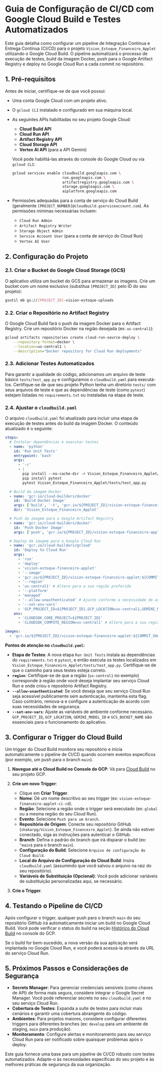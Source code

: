 # Guia de Configuração de CI/CD com Google Cloud Build e Testes Automatizados

Este guia detalha como configurar um pipeline de Integração Contínua e Entrega Contínua (CI/CD) para o projeto `Vision_Estoque_Financeiro_Applet` utilizando o Google Cloud Build. O pipeline automatizará o processo de execução de testes, build da imagem Docker, push para o Google Artifact Registry e deploy no Google Cloud Run a cada commit no repositório.

## 1. Pré-requisitos

Antes de iniciar, certifique-se de que você possui:

*   Uma conta Google Cloud com um projeto ativo.
*   O `gcloud CLI` instalado e configurado em sua máquina local.
*   As seguintes APIs habilitadas no seu projeto Google Cloud:
    *   **Cloud Build API**
    *   **Cloud Run API**
    *   **Artifact Registry API**
    *   **Cloud Storage API**
    *   **Vertex AI API** (para a API Gemini)

    Você pode habilitá-las através do console do Google Cloud ou via `gcloud CLI`:
    ```bash
    gcloud services enable cloudbuild.googleapis.com \
                           run.googleapis.com \
                           artifactregistry.googleapis.com \
                           storage.googleapis.com \
                           aiplatform.googleapis.com
    ```

*   Permissões adequadas para a conta de serviço do Cloud Build (geralmente `[PROJECT_NUMBER]@cloudbuild.gserviceaccount.com`). As permissões mínimas necessárias incluem:
    *   `Cloud Run Admin`
    *   `Artifact Registry Writer`
    *   `Storage Object Admin`
    *   `Service Account User` (para a conta de serviço do Cloud Run)
    *   `Vertex AI User`

## 2. Configuração do Projeto

### 2.1. Criar o Bucket do Google Cloud Storage (GCS)

O aplicativo utiliza um bucket do GCS para armazenar as imagens. Crie um bucket com um nome exclusivo (substitua `[PROJECT_ID]` pelo ID do seu projeto):

```bash
gsutil mb gs://[PROJECT_ID]-vision-estoque-uploads
```

### 2.2. Criar o Repositório no Artifact Registry

O Google Cloud Build fará o push da imagem Docker para o Artifact Registry. Crie um repositório Docker na região desejada (ex: `us-central1`):

```bash
gcloud artifacts repositories create cloud-run-source-deploy \
    --repository-format=docker \
    --location=us-central1 \
    --description="Docker repository for Cloud Run deployments"
```

### 2.3. Adicionar Testes Automatizados

Para garantir a qualidade do código, adicionamos um arquivo de teste básico `tests/test_app.py` e configuramos o `cloudbuild.yaml` para executá-los. Certifique-se de que seu projeto Python tenha um diretório `tests/` com seus arquivos de teste e que as dependências de teste (como `pytest`) estejam listadas no `requirements.txt` ou instaladas na etapa de teste.

### 2.4. Ajustar o `cloudbuild.yaml`

O arquivo `cloudbuild.yaml` foi atualizado para incluir uma etapa de execução de testes antes do build da imagem Docker. O conteúdo atualizado é o seguinte:

```yaml
steps:
  # Instalar dependências e executar testes
  - name: 'python'
    id: 'Run Unit Tests'
    entrypoint: 'bash'
    args:
      - '-c'
      - |
        pip install --no-cache-dir -r Vision_Estoque_Financeiro_Applet/requirements.txt
        pip install pytest
        pytest Vision_Estoque_Financeiro_Applet/tests/test_app.py

  # Build da imagem Docker
  - name: 'gcr.io/cloud-builders/docker'
    id: 'Build Docker Image'
    args: ['build', '-t', 'gcr.io/${PROJECT_ID}/vision-estoque-financeiro-applet:${COMMIT_SHA}', '.']
    dir: 'Vision_Estoque_Financeiro_Applet'

  # Push da imagem para o Google Artifact Registry
  - name: 'gcr.io/cloud-builders/docker'
    id: 'Push Docker Image'
    args: ['push', 'gcr.io/${PROJECT_ID}/vision-estoque-financeiro-applet:${COMMIT_SHA}']

  # Deploy da imagem para o Google Cloud Run
  - name: 'gcr.io/cloud-builders/gcloud'
    id: 'Deploy to Cloud Run'
    args:
      - 'run'
      - 'deploy'
      - 'vision-estoque-financeiro-applet'
      - '--image'
      - 'gcr.io/${PROJECT_ID}/vision-estoque-financeiro-applet:${COMMIT_SHA}'
      - '--region'
      - 'us-central1' # Altere para a sua região preferida
      - '--platform'
      - 'managed'
      - '--allow-unauthenticated' # Ajuste conforme a necessidade de autenticação
      - '--set-env-vars'
      - 'GCP_PROJECT_ID=${PROJECT_ID},GCP_LOCATION=us-central1,GEMINI_MODEL_ID=gemini-pro-vision,GCS_BUCKET_NAME=${PROJECT_ID}-vision-estoque-uploads' # Ajuste as variáveis de ambiente
    env:
      - 'CLOUDSDK_CORE_PROJECT=${PROJECT_ID}'
      - 'CLOUDSDK_COMPUTE_REGION=us-central1' # Altere para a sua região preferida

images:
  - 'gcr.io/${PROJECT_ID}/vision-estoque-financeiro-applet:${COMMIT_SHA}'
```

**Pontos de atenção no `cloudbuild.yaml`:**

*   **Etapa de Testes**: A nova etapa `Run Unit Tests` instala as dependências do `requirements.txt` e `pytest`, e então executa os testes localizados em `Vision_Estoque_Financeiro_Applet/tests/test_app.py`. Certifique-se de que o caminho para seus testes esteja correto.
*   **`region`**: Certifique-se de que a região (`us-central1` no exemplo) corresponde à região onde você deseja implantar seu serviço Cloud Run e onde criou o repositório Artifact Registry.
*   **`--allow-unauthenticated`**: Se você deseja que seu serviço Cloud Run seja acessível publicamente sem autenticação, mantenha esta flag. Caso contrário, remova-a e configure a autenticação de acordo com suas necessidades de segurança.
*   **`--set-env-vars`**: Ajuste as variáveis de ambiente conforme necessário. `GCP_PROJECT_ID`, `GCP_LOCATION`, `GEMINI_MODEL_ID` e `GCS_BUCKET_NAME` são essenciais para o funcionamento do aplicativo.

## 3. Configurar o Trigger do Cloud Build

Um trigger do Cloud Build monitora seu repositório e inicia automaticamente o pipeline de CI/CD quando ocorrem eventos específicos (por exemplo, um push para o branch `main`).

1.  **Navegue até o Cloud Build no Console do GCP**:
    Vá para [Cloud Build](https://console.cloud.google.com/cloudbuild/triggers) no seu projeto GCP.

2.  **Crie um novo Trigger**:
    *   Clique em **Criar Trigger**.
    *   **Nome**: Dê um nome descritivo ao seu trigger (ex: `vision-estoque-financeiro-applet-ci-cd`).
    *   **Região**: Selecione a região onde o trigger será executado (ex: `global` ou a mesma região do seu Cloud Run).
    *   **Evento**: Selecione `Push para um branch`.
    *   **Repositório de Origem**: Conecte seu repositório GitHub (`shakarpg/Vision_Estoque_Financeiro_Applet`). Se ainda não estiver conectado, siga as instruções para autenticar o GitHub.
    *   **Branch**: Defina o padrão do branch que irá disparar o build (ex: `^main$` para o branch `main`).
    *   **Configuração do Build**: Selecione `Arquivo de configuração do Cloud Build`.
    *   **Local do Arquivo de Configuração do Cloud Build**: Insira `cloudbuild.yaml` (assumindo que você salvou o arquivo na raiz do seu repositório).
    *   **Variáveis de Substituição (Opcional)**: Você pode adicionar variáveis de substituição personalizadas aqui, se necessário.

3.  **Crie o Trigger**.

## 4. Testando o Pipeline de CI/CD

Após configurar o trigger, qualquer push para o branch `main` do seu repositório GitHub irá automaticamente iniciar um build no Google Cloud Build. Você pode verificar o status do build na seção [Histórico do Cloud Build](https://console.cloud.google.com/cloudbuild/builds) no console do GCP.

Se o build for bem-sucedido, a nova versão da sua aplicação será implantada no Google Cloud Run, e você poderá acessá-la através da URL do serviço Cloud Run.

## 5. Próximos Passos e Considerações de Segurança

*   **Secrets Manager**: Para gerenciar credenciais sensíveis (como chaves de API) de forma mais segura, considere integrar o Google Secret Manager. Você pode referenciar secrets no seu `cloudbuild.yaml` e no seu serviço Cloud Run.
*   **Cobertura de Testes**: Expanda a suíte de testes para incluir mais cenários e garantir uma cobertura abrangente do código.
*   **Ambientes**: Para projetos maiores, considere configurar diferentes triggers para diferentes branches (ex: `develop` para um ambiente de staging, `main` para produção).
*   **Monitoramento**: Configure alertas e monitoramento para seu serviço Cloud Run para ser notificado sobre quaisquer problemas após o deploy.

Este guia fornece uma base para um pipeline de CI/CD robusto com testes automatizados. Adapte-o às necessidades específicas do seu projeto e às melhores práticas de segurança da sua organização.
